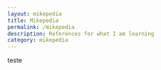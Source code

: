 ```yaml
---
layout: mikepedia
title: Mikepedia
permalink: /mikepedia
description: References for what I am learning
category: mikepedia
---
```


teste